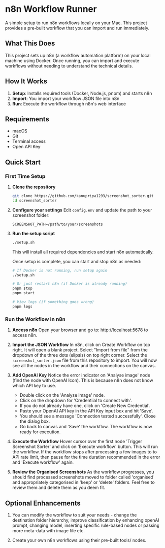 # n8n Workflow Runner

A simple setup to run n8n workflows locally on your Mac. This project provides a pre-built workflow that you can import and run immediately.

## What This Does

This project sets up n8n (a workflow automation platform) on your local machine using Docker. Once running, you can import and execute workflows without needing to understand the technical details.

## How It Works

1. **Setup**: Installs required tools (Docker, Node.js, pnpm) and starts n8n
2. **Import**: You import your workflow JSON file into n8n
3. **Run**: Execute the workflow through n8n's web interface

## Requirements
- macOS
- Git
- Terminal access
- Open API Key

## Quick Start

### First Time Setup

1. **Clone the repository**
   ```bash
   git clone https://github.com/kanupriya1293/screenshot_sorter.git
   cd screenshot_sorter
   ```

2. **Configure your settings**
   Edit `config.env` and update the path to your screenshot folder:
   ```
   SCREENSHOT_PATH=/path/to/your/screenshots
   ```

3. **Run the setup script**
   ```bash
   ./setup.sh
   ```
   This will install all required dependencies and start n8n automatically.


   Once setup is complete, you can start and stop n8n as needed:
   ```bash
   # If Docker is not running, run setup again
   ./setup.sh

   # Or just restart n8n (if Docker is already running)
   pnpm stop
   pnpm start

   # View logs (if something goes wrong)
   pnpm logs
   ```

### Run the Workflow in n8n

1. **Access n8n**
   Open your browser and go to: http://localhost:5678 to access n8n.

2. **Import the JSON Workflow**
   In n8n, click on Create Workflow on top right. It will open a blank project.
   Select "Import from file" from the dropdown of the three dots (elipsis) on top right corner.
   Select the `screenshot_sorter.json` file from this repository to import.
   You will now see all the nodes in the workflow and their connections on the canvas.

3. **Add OpenAI Key**
   Notice the error indicator on 'Analyse image' node (find the node with OpenAI Icon). This is because n8n does not know which API key to use.
      - Double click on the 'Analyse image' node.
      - Click on the dropdown for 'Credentiial to connect with'.
      - If you do not already have one, click on 'Create New Credential'.
      - Paste your OpenAI API key in the API Key input box and hit 'Save'.
      - You should see a message 'Connection tested successfully'. Close the dialog box.
      - Go back to canvas and 'Save' the workflow.
   The workflow is now ready for execution.

4. **Execute the Workflow**
   Hover cursor over the first node 'Trigger Screenshot Sorter' and click on 'Execute workflow' button. This will run the workflow.
   If the workflow stops after processing a few images to to API rate limit, then pause for the time duration recommended in the error and 'Execute workflow' again.

5. **Review the Organised Screenshots**
   As the workflow progresses, you should find processed screenshots moved to folder called 'organised' and appropriately categorised in 'keep' or 'delete' folders.
   Feel free to review them and delete them as you deem fit.

## Optional Enhancements

1. You can modify the workflow to suit your needs - change the destination folder hierarchy, improve classification by enhancing openAI prompt, changing model, inserting specific rule-based nodes or passing more meta-data with image file etc.

2. Create your own n8n workflows using their pre-built tools/ nodes.


